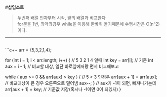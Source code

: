 #**삽입소트**

> 두번째 배열 인자부터 시작, 앞의 배열과 비교한다<br>
> for문을 1번, 최악의경우 while을 이용해 한바퀴 돌기때문에 수행시간은 O(n^2)이다.<br>

--------
<br>
```c++
arr = {5,3,2,1,4};

for (int i = 1; i < arr.length; i++) { // 5 3 2 1 4 일때
  int key = arr[i];  // 기준
  int aux = i - 1;   // 비교할 대상, 일단 바로앞에꺼랑 먼저 비교해보고

  while ( aux >= 0 &&  arr[aux] > key ) {  // 5 > 3 인경우
    arr[aux + 1] = arr[aux];   // 비교대상이 큰 경우 오른쪽으로 밀어냄
    aux--;
  } // aux가 -1이 되면, 빠져나가는데
  arr[aux + 1] = key;  // 기준값 저장(혹시나 -1이면 0이 되겠지)
}
```
